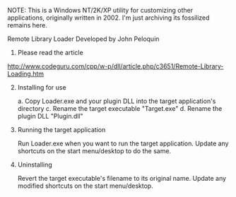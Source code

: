 NOTE: This is a Windows NT/2K/XP utility for customizing other applications, originally written in 2002. I'm just archiving its fossilized remains here.

Remote Library Loader
Developed by John Peloquin

1. Please read the article

http://www.codeguru.com/cpp/w-p/dll/article.php/c3651/Remote-Library-Loading.htm

2. Installing for use

	a. Copy Loader.exe and your plugin DLL into the target application's directory
	c. Rename the target executable "Target.exe"
	d. Rename the plugin DLL "Plugin.dll"

3. Running the target application

	Run Loader.exe when you want to run the target application.
	Update any shortcuts on the start menu/desktop to do the same.

4. Uninstalling

	Revert the target executable's filename to its original name.
	Update any modified shortcuts on the start menu/desktop.

